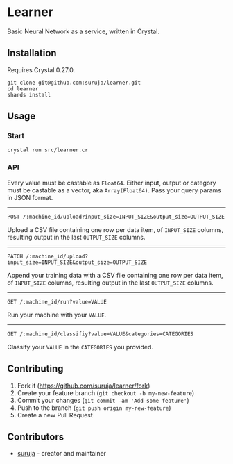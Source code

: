 # Learner

Basic Neural Network as a service, written in Crystal.

## Installation

Requires Crystal 0.27.0.

```
git clone git@github.com:suruja/learner.git
cd learner
shards install
```

## Usage

### Start

```
crystal run src/learner.cr
```

### API

Every value must be castable as `Float64`. Either input, output or category must be castable as a vector, aka `Array(Float64)`. Pass your query params in JSON format.

-----------------

`POST /:machine_id/upload?input_size=INPUT_SIZE&output_size=OUTPUT_SIZE`

Upload a CSV file containing one row per data item, of `INPUT_SIZE` columns, resulting output
in the last `OUTPUT_SIZE` columns.

-----------------

`PATCH /:machine_id/upload?input_size=INPUT_SIZE&output_size=OUTPUT_SIZE`

Append your training data with a CSV file containing one row per data item, of `INPUT_SIZE` columns, resulting output
in the last `OUTPUT_SIZE` columns.

-----------------

`GET /:machine_id/run?value=VALUE`

Run your machine with your `VALUE`.

-----------------

`GET /:machine_id/classifiy?value=VALUE&categories=CATEGORIES`

Classify your `VALUE` in the `CATEGORIES` you provided.


## Contributing

1. Fork it (<https://github.com/suruja/learner/fork>)
2. Create your feature branch (`git checkout -b my-new-feature`)
3. Commit your changes (`git commit -am 'Add some feature'`)
4. Push to the branch (`git push origin my-new-feature`)
5. Create a new Pull Request

## Contributors

- [suruja](https://github.com/suruja) - creator and maintainer
